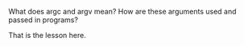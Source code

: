 What does argc and argv mean? How are these arguments used and passed in programs?

That is the lesson here.
